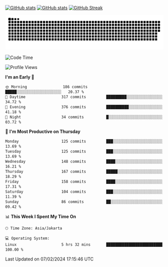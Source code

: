 [![GitHub stats](https://github-readme-stats.vercel.app/api?username=aurelioklv&card_width=500&show_icons=true&rank_icon=github&theme=solarized-dark#gh-dark-mode-only)](https://github.com/anuraghazra/github-readme-stats#gh-dark-mode-only)
[![GitHub stats](https://github-readme-stats.vercel.app/api?username=aurelioklv&card_width=500&show_icons=true&rank_icon=github&theme=buefy#gh-light-mode-only)](https://github.com/anuraghazra/github-readme-stats#gh-light-mode-only)
[![GitHub Streak](https://streak-stats.demolab.com/?user=aurelioklv&card_width=336&theme=solarized-dark)](https://git.io/streak-stats)

<picture>
  <source media="(prefers-color-scheme: dark)" srcset="https://raw.githubusercontent.com/aurelioklv/aurelioklv/snake-output/github-contribution-grid-snake-dark.svg">
  <source media="(prefers-color-scheme: light)" srcset="https://raw.githubusercontent.com/aurelioklv/aurelioklv/snake-output/github-contribution-grid-snake.svg">
  <img alt="github contribution grid snake animation" src="https://raw.githubusercontent.com/aurelioklv/aurelioklv/snake-output/github-contribution-grid-snake.svg">
</picture>

<!--START_SECTION:waka-->
![Code Time](http://img.shields.io/badge/Code%20Time-425%20hrs%2011%20mins-blue)

![Profile Views](http://img.shields.io/badge/Profile%20Views-2-blue)

**I'm an Early 🐤** 

```text
🌞 Morning                186 commits         █████░░░░░░░░░░░░░░░░░░░░   20.37 % 
🌆 Daytime                317 commits         █████████░░░░░░░░░░░░░░░░   34.72 % 
🌃 Evening                376 commits         ██████████░░░░░░░░░░░░░░░   41.18 % 
🌙 Night                  34 commits          █░░░░░░░░░░░░░░░░░░░░░░░░   03.72 % 
```
📅 **I'm Most Productive on Thursday** 

```text
Monday                   125 commits         ███░░░░░░░░░░░░░░░░░░░░░░   13.69 % 
Tuesday                  125 commits         ███░░░░░░░░░░░░░░░░░░░░░░   13.69 % 
Wednesday                148 commits         ████░░░░░░░░░░░░░░░░░░░░░   16.21 % 
Thursday                 167 commits         █████░░░░░░░░░░░░░░░░░░░░   18.29 % 
Friday                   158 commits         ████░░░░░░░░░░░░░░░░░░░░░   17.31 % 
Saturday                 104 commits         ███░░░░░░░░░░░░░░░░░░░░░░   11.39 % 
Sunday                   86 commits          ██░░░░░░░░░░░░░░░░░░░░░░░   09.42 % 
```


📊 **This Week I Spent My Time On** 

```text
🕑︎ Time Zone: Asia/Jakarta

💻 Operating System: 
Linux                    5 hrs 32 mins       █████████████████████████   100.00 % 
```


 Last Updated on 07/02/2024 17:15:46 UTC
<!--END_SECTION:waka-->
